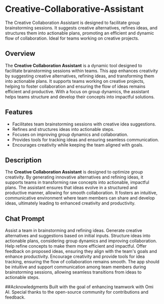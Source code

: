 # Creative-Collaborative-Assistant
The Creative Collaboration Assistant is designed to facilitate group brainstorming sessions. It suggests creative alternatives, refines ideas, and structures them into actionable plans, promoting an efficient and dynamic flow of collaboration. Ideal for teams working on creative projects.

## Overview
The **Creative Collaboration Assistant** is a dynamic tool designed to facilitate brainstorming sessions within teams. This app enhances creativity by suggesting creative alternatives, refining ideas, and transforming them into actionable plans. It supports teams working on creative projects, helping to foster collaboration and ensuring the flow of ideas remains efficient and productive. With a focus on group dynamics, the assistant helps teams structure and develop their concepts into impactful solutions.

## Features
- Facilitates team brainstorming sessions with creative idea suggestions.
- Refines and structures ideas into actionable steps.
- Focuses on improving group dynamics and collaboration.
- Provides tools for tracking ideas and ensuring seamless communication.
- Encourages creativity while keeping the team aligned with goals.

## Description
The **Creative Collaboration Assistant** is designed to optimize group creativity. By generating innovative alternatives and refining ideas, it supports teams in transforming raw concepts into actionable, impactful plans. The assistant ensures that ideas evolve in a structured and productive manner, allowing for smooth collaboration. It fosters an intuitive, communicative environment where team members can share and develop ideas, ultimately leading to enhanced creativity and productivity.

## Chat Prompt
Assist a team in brainstorming and refining ideas. Generate creative alternatives and suggestions based on initial inputs. Structure ideas into actionable plans, considering group dynamics and improving collaboration. Help refine concepts to make them more efficient and impactful. Offer feedback on proposed ideas, ensuring they align with the team's goals and enhance productivity. Encourage creativity and provide tools for idea tracking, ensuring the flow of collaboration remains smooth. The app should be intuitive and support communication among team members during brainstorming sessions, allowing seamless transitions from ideas to actionable steps.

##Acknowledgments
Built with the goal of enhancing teamwork with Omi AI.
Special thanks to the open-source community for contributions and feedback.
